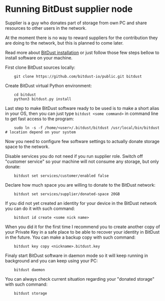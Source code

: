 # Running BitDust supplier node


Supplier is a guy who donates part of storage from own PC and share resources to other users in the network.

At the moment there is no way to reward suppliers for the contribution they are doing to the network, but this is planned to come later.

Read more about [BitDust installation](install.md) or just follow those few steps bellow to install software on your machine.


First clone BitDust sources locally:

        git clone https://github.com/bitdust-io/public.git bitdust


Create BitDust virtual Python environment:
        
        cd bitdust
        python3 bitdust.py install


Last step to make BitDust software ready to be used is to make a short alias in your OS, then you can just type `bitdust <some command>` in command line to get fast access to the program:
        
        sudo ln -s -f /home/<user>/.bitdust/bitdust /usr/local/bin/bitdust  # location depend on your system


Now you need to configure few software settings to actually donate storage space to the network.

Disable services you do not need if you run supplier role. Switch off "customer service" so your machine will not consume any storage, but only donate:

        bitdust set services/customer/enabled false


Declare how much space you are willing to donate to the BitDust network:

        bitdust set services/supplier/donated-space 20GB


If you did not yet created an identity for your device in the BitDust network you can do it with such command:

        bitdust id create <some nick name>


When you did it for the first time I recommend you to create another copy of your Private Key in a safe place to be able to recover your identity in BitDust in the future. You can make a backup copy with such command:

        bitdust key copy <nickname>.bitdust.key


Finaly start BitDust software in daemon mode so it will keep running in background and you can keep using your PC:

        bitdust daemon


You can always check current situation regarding your "donated storage" with such command:

        bitdust storage



<div class=fbcomments markdown="1">
</div>
